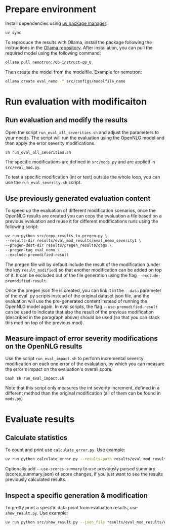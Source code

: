
# Prepare environment

Install dependencies using [uv package manager](https://docs.astral.sh/uv/getting-started/installation/):
```sh
uv sync
```

To reproduce the results with Ollama, install the package following the instructions in the [Ollama repository](https://github.com/ollama/ollama). After installation, you can pull the required model using the following command:
```sh
ollama pull nemotron:70b-instruct-q8_0
```
Then create the model from the modelfile. Example for nemotron:
```sh
ollama create eval_nemo -f src/configs/modelfile_nemo
```

# Run evaluation with modificaiton

## Run evaluation and modify the results

Open the script `run_eval_all_severities.sh` and adjust the parameters to your needs. The script will run the evaluation using the OpenNLG model and then apply the error severity modifications.

```bash
sh run_eval_all_severities.sh
```

The specific modifications are defined in `src/mods.py` and are applied in `src/eval_mod.py`. 

To test a specific modification (int or text) outside the whole loop, you can use the `run_eval_severity.sh` script.

## Use previously generated evaluation content

To speed up the evaluation of different modification scenarios, once the OpenNLG results are created you can copy the evaluation a file based on a previous evaluation and reuse it for different modifications runs using the following script:

```bash
uv run python src/copy_results_to_pregen.py \
--results-dir results/eval_mod_results/eval_nemo_severity1 \
--pregen-dest-dir results/pregen_results/qags \
--pregen-tag eval_nemo \
--exclude-premodified-result
```

The pregen file will by default include the result of the modification (under the key `result_modified`) so that another modification can be added on top of it. It can be excluded out of the file generation using the flag `--exclude-premodified-result`.

Once the pregen json file is created, you can link it in the `--data` parameter of the eval .py scripts instead of the original dataset json file, and the evaluation will use the pre-generated content instead of running the OpenNLG model again. In eval scripts, the flag `--use-premodified-result` can be used to indicate that also the result of the previous modification (described in the paragraph above) should be used (so that you can stack this mod on top of the previous mod).

## Measure impact of error severity modifications on the OpenNLG results

Use the script `run_eval_impact.sh` to perform incremental severity modification on each one error of the evaluation, by which you can measure the error's impact on the evaluation's overall score.

``bash
sh run_eval_impact.sh
``

Note that this script only measures the int severity increment, defined in a different method than the original modification (all of them can be found in `mods.py`)

# Evaluate results

## Calculate statistics

To count and print use `calculate_error.py`. Use example:
```sh
uv run python calculate_error.py --results-path results/eval_mod_results/eval_nemo_textsev1
```

Optionally add `--use-scores-summary` to use previously parsed summary (scores_summary.json) of score changes, if you just want to see the results previously calculated results.

## Inspect a specific generation & modification

To pretty print a specific data point from evaluation results, use `show_result.py`. Use example:
```sh
uv run python src/show_result.py --json_file results/eval_mod_results/eval_nemo_textsev1/cnndm-79.json
```